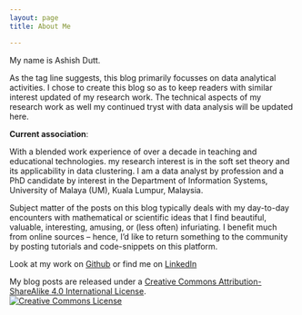 ```yaml
---
layout: page
title: About Me

---
```


My name is Ashish Dutt.

As the tag line suggests, this blog primarily focusses on data analytical activities. I chose to create this blog so as to keep readers with similar interest updated of my research work. The technical aspects of my research work as well my continued tryst with data analysis will be updated here.

<b>Current association</b>: 

With a blended work experience of over a decade in teaching and educational technologies. my research interest is in the soft set theory and its applicability in data clustering. I am a data analyst by profession and a PhD candidate by interest in the Department of Information Systems, University of Malaya (UM), Kuala Lumpur, Malaysia. 

Subject matter of the posts on this blog typically deals with my day-to-day encounters with mathematical or scientific ideas that I find beautiful, valuable, interesting, amusing, or (less often) infuriating. I benefit much from online sources – hence, I’d like to return something to the community by posting tutorials and code-snippets on this platform.

Look at my work on [Github](https://github.com/duttashi/) or find me on [LinkedIn](https://my.linkedin.com/in/duttashish)

My blog posts are released under a [Creative Commons Attribution-ShareAlike 4.0 International License](http://creativecommons.org/licenses/by-sa/4.0/).
<br /><a rel="license" href="https://creativecommons.org/licenses/by-sa/4.0/"><img alt="Creative Commons License" style="border-width:0" src="https://i.creativecommons.org/l/by-sa/4.0/88x31.png" /></a><br />